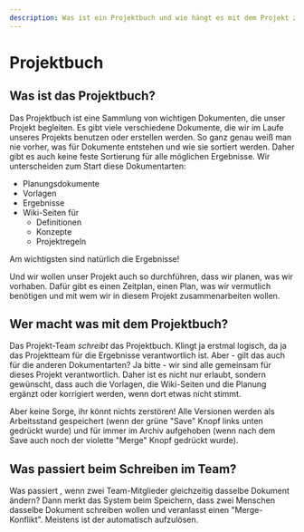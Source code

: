 ```yaml
---
description: Was ist ein Projektbuch und wie hängt es mit dem Projekt zusammen?
---
```


# Projektbuch

## Was ist das Projektbuch?

Das Projektbuch ist eine Sammlung von wichtigen Dokumenten, die unser Projekt begleiten. Es gibt viele verschiedene Dokumente, die wir im Laufe unseres Projekts benutzen oder erstellen werden. So ganz genau weiß man nie vorher, was für Dokumente entstehen und wie sie sortiert werden. Daher gibt es auch keine feste Sortierung für alle möglichen Ergebnisse. Wir unterscheiden zum Start diese Dokumentarten:

* Planungsdokumente
* Vorlagen
* Ergebnisse
* Wiki-Seiten für
  * Definitionen
  * Konzepte
  * Projektregeln

Am wichtigsten sind natürlich die Ergebnisse! 

Und wir wollen unser Projekt auch so durchführen, dass wir planen, was wir vorhaben. Dafür gibt es einen Zeitplan, einen Plan, was wir vermutlich benötigen und mit wem wir in diesem Projekt zusammenarbeiten wollen.

## Wer macht was mit dem Projektbuch?

Das Projekt-Team _schreibt_ das Projektbuch. Klingt ja erstmal logisch, da ja das Projektteam für die Ergebnisse verantwortlich ist. Aber - gilt das auch für die anderen Dokumentarten? Ja bitte - wir sind alle gemeinsam für dieses Projekt verantwortlich. Daher ist es nicht nur erlaubt, sondern gewünscht, dass auch die Vorlagen, die Wiki-Seiten und die Planung ergänzt oder korrigiert werden, wenn dort etwas nicht stimmt.

Aber keine Sorge, ihr könnt nichts zerstören! Alle Versionen werden als Arbeitsstand gespeichert \(wenn der grüne "Save" Knopf links unten gedrückt wurde\) und für immer im Archiv aufgehoben \(wenn nach dem Save auch noch der violette "Merge" Knopf gedrückt wurde\).

## Was passiert beim Schreiben im Team?

Was passiert , wenn zwei Team-Mitglieder gleichzeitig dasselbe Dokument ändern? Dann merkt das System beim Speichern, dass zwei Menschen dasselbe Dokument schreiben wollen und veranlasst einen "Merge-Konflikt".  Meistens ist der automatisch aufzulösen.

